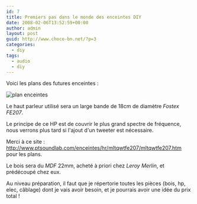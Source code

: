 ```yaml
---
id: 7
title: Premiers pas dans le monde des enceintes DIY
date: 2008-02-06T13:52:59+00:00
author: admin
layout: post
guid: http://www.choco-bn.net/?p=3
categories:
  - diy
tags:
  - audio
  - diy
---
```

Voici les plans des futures enceintes :

<meta http-equiv="CONTENT-TYPE" content="text/html; charset=utf-8" />

<title>
</title>

<meta name="GENERATOR" content="OpenOffice.org 2.3  (Linux)" />

![plan enceintes](http://www.choco-bn.net/wp-content/uploads/2008/02/mltl_fe2007_choco_3.jpg)

Le haut parleur utilisé sera un large bande de 18cm de diamètre _Fostex FE207_.

Le principe de ce HP est de couvrir le plus grand spectre de fréquence, nous verrons plus tard si l'ajout d'un tweeter est nécessaire.

Merci à ce site : <a href="http://www.ptsoundlab.com/enceintes/hr/mltqwtfe207/mltqwtfe207.htm" target="_blank">http://www.ptsoundlab.com/enceintes/hr/mltqwtfe207/mltqwtfe207.htm</a> pour les plans.

Le bois sera du _MDF_ 22mm, acheté à priori chez _Leroy Merlin_, et prédécoupé chez eux.

Au niveau préparation, il faut que je répertorie toutes les pièces (bois, hp, elec, câblage) dont je vais avoir besoin, et je pourrais avoir une idée du prix total !
